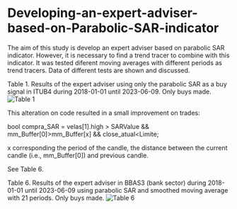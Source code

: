 # Developing-an-expert-adviser-based-on-Parabolic-SAR-indicator
The aim of this study is develop an expert adviser based on parabolic SAR indicator. However, it is necessary to find a trend tracer to combine with this indicator. It was tested diferent moving averages with different periods as trend tracers. Data of different tests are shown and discussed.

Table 1. Results of the expert adviser using only the parabolic SAR as a buy signal in ITUB4 during 2018-01-01 until 2023-06-09. Only buys made.
![Table 1 ](https://github.com/Andre-Luis-Lopes-da-Silva/Developing-an-expert-adviser-based-on-Parabolic-SAR-indicator/assets/78765404/eadee7c6-3d40-416b-91ef-e2dcbb3910a8)

This alteration on code resulted in a small improvement on trades:

bool compra_SAR = velas[1].high > SARValue && mm_Buffer[0]>mm_Buffer[x] && close_atual<Limite;

x corresponding the period of the candle, the distance between the current candle (i.e., mm_Buffer[0]) and previous candle.

See Table 6. 

Table 6. Results of the expert adviser in BBAS3 (bank sector) during 2018-01-01 until 2023-06-09 using parabolic SAR and smoothed moving average with 21 periods. Only buys made.
![Table 6](https://github.com/Andre-Luis-Lopes-da-Silva/Developing-an-expert-adviser-based-on-Parabolic-SAR-indicator/assets/78765404/92fa88bf-23c5-4f4a-a98a-ee87dffb8892)




